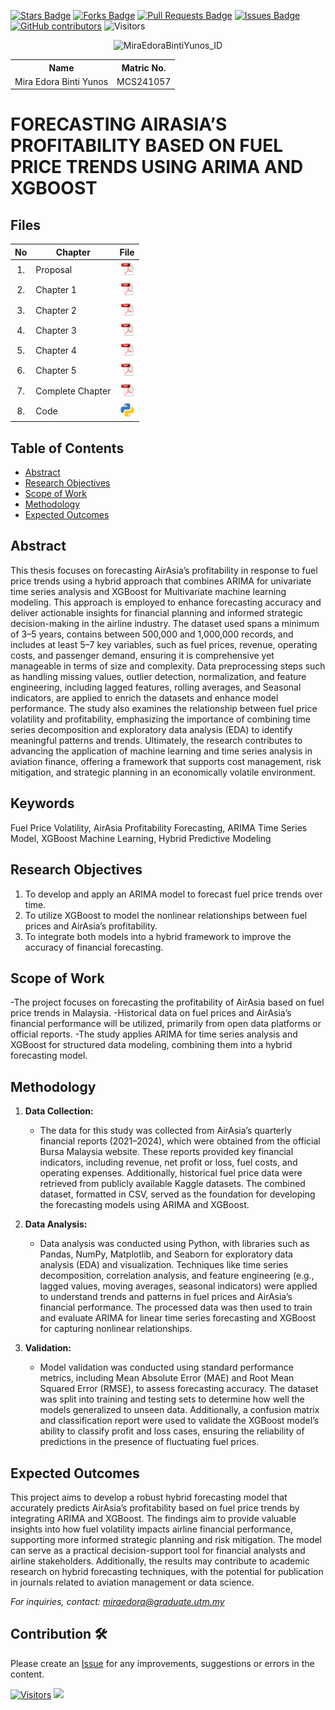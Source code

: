 <a href="https://github.com/drshahizan/research-design/stargazers"><img src="https://img.shields.io/github/stars/drshahizan/research-design" alt="Stars Badge"/></a>
<a href="https://github.com/drshahizan/research-design/network/members"><img src="https://img.shields.io/github/forks/drshahizan/research-design" alt="Forks Badge"/></a>
<a href="https://github.com/drshahizan/research-design/pulls"><img src="https://img.shields.io/github/issues-pr/drshahizan/research-design" alt="Pull Requests Badge"/></a>
<a href="https://github.com/drshahizan/research-design"><img src="https://img.shields.io/github/issues/drshahizan/research-design" alt="Issues Badge"/></a>
<a href="https://github.com/drshahizan/research-design/graphs/contributors"><img alt="GitHub contributors" src="https://img.shields.io/github/contributors/drshahizan/research-design?color=2b9348"></a>
![Visitors](https://api.visitorbadge.io/api/visitors?path=https%3A%2F%2Fgithub.com%2Fdrshahizan%2BDM&labelColor=%23d9e3f0&countColor=%23697689&style=flat)
<p align="center">
  <img src="https://github.com/user-attachments/assets/fbc820ef-f65f-4892-beaf-fa4985e62d03" alt="MiraEdoraBintiYunos_ID" width="300"/>
</p>

<table align="center">
  <tr>
    <th>Name</th>
    <th>Matric No.</th>
  </tr>
  <tr>
    <td>Mira Edora Binti Yunos</td>
    <td>MCS241057</td>
  </tr>
</table>

# FORECASTING AIRASIA’S PROFITABILITY BASED ON FUEL PRICE TRENDS USING ARIMA AND XGBOOST

## Files

| No  | Chapter     |                                                 File |
| :-: | ---------- | :---------------------------------------------------------------------------------------------------: |
|  1.  | Proposal | <a href="Proposal/MCST1043 Proposal Form_MiraEdoraYunos.pdf"><img src="pdf1.svg" width="24px" height="24px"></a> |
|  2.  | Chapter 1 | <a href="Chapter 1/Chapter1_MiraEdoraYunos.pdf"><img src="pdf1.svg" width="24px" height="24px"></a>|
|  3.  | Chapter 2 | <a href="Chapter 2/Chapter2_MiraEdoraYunos.pdf"><img src="pdf1.svg" width="24px" height="24px"></a>|
|  4.  | Chapter 3 | <a href="Chapter 3/Chapter3_MiraEdoraYunos.pdf"><img src="pdf1.svg" width="24px" height="24px"></a>|
|  5.  | Chapter 4 | <a href="Chapter 4/Chapter4_MiraEdoraYunos.pdf"><img src="pdf1.svg" width="24px" height="24px"></a>|
|  6.  | Chapter 5 | <a href="Chapter 5/Chapter5_MiraEdoraYunos.pdf"><img src="pdf1.svg" width="24px" height="24px"></a>|
|  7.  | Complete Chapter | <a href="Full chapter/Thesis_MiraEdoraYunos.pdf"><img src="pdf1.svg" width="24px" height="24px"></a> |
|  8.  | Code |  <a href="https://colab.research.google.com/drive/1dLuX0X9tGC56fMI-QTyfcpnNlmQQ84LD?usp=sharing"><img src="python_icon.png" width="24px" height="24px"></a> |


## Table of Contents
- [Abstract](#abstract)
- [Research Objectives](#research-objectives)
- [Scope of Work](#scope-of-work)
- [Methodology](#methodology)
- [Expected Outcomes](#expected-outcomes)

## Abstract

This thesis focuses on forecasting AirAsia’s profitability in response to fuel price trends using a hybrid approach that combines ARIMA for univariate time series analysis and XGBoost for Multivariate machine learning modeling. This approach is employed to enhance forecasting accuracy and deliver actionable insights for financial planning and informed strategic decision-making in the airline industry. The dataset used spans a minimum of 3–5 years, contains between 500,000 and 1,000,000 records, and includes at least 5–7 key variables, such as fuel prices, revenue, operating costs, and passenger demand, ensuring it is comprehensive yet manageable in terms of size and complexity. Data preprocessing steps such as handling missing values, outlier detection, normalization, and feature engineering, including lagged features, rolling averages, and Seasonal indicators, are applied to enrich the datasets and enhance model performance. The study also examines the relationship between fuel price volatility and profitability, emphasizing the importance of combining time series decomposition and exploratory data analysis (EDA) to identify meaningful patterns and trends. Ultimately, the research contributes to advancing the application of machine learning and time series analysis in aviation finance, offering a framework that supports cost management, risk mitigation, and strategic planning in an economically volatile environment.

## Keywords

Fuel Price Volatility, AirAsia Profitability Forecasting, ARIMA Time Series Model, XGBoost Machine Learning, Hybrid Predictive Modeling

## Research Objectives

1. To develop and apply an ARIMA model to forecast fuel price trends over time.
2. To utilize XGBoost to model the nonlinear relationships between fuel prices and AirAsia’s profitability.
3. To integrate both models into a hybrid framework to improve the accuracy of financial
forecasting.

## Scope of Work
-The project focuses on forecasting the profitability of AirAsia based on fuel price
trends in Malaysia.
-Historical data on fuel prices and AirAsia’s financial performance will be utilized,
primarily from open data platforms or official reports.
-The study applies ARIMA for time series analysis and XGBoost for structured data
modeling, combining them into a hybrid forecasting model.

## Methodology

1. **Data Collection:**
   - The data for this study was collected from AirAsia’s quarterly financial reports (2021–2024), which were obtained from the official Bursa Malaysia website. These reports provided key financial indicators, including revenue, net profit or loss, fuel costs, and operating expenses. Additionally, historical fuel price data were retrieved from publicly available Kaggle datasets. The combined dataset, formatted in CSV, served as the foundation for developing the forecasting models using ARIMA and XGBoost.

2. **Data Analysis:**
   - Data analysis was conducted using Python, with libraries such as Pandas, NumPy, Matplotlib, and Seaborn for exploratory data analysis (EDA) and visualization. Techniques like time series decomposition, correlation analysis, and feature engineering (e.g., lagged values, moving averages, seasonal indicators) were applied to understand trends and patterns in fuel prices and AirAsia’s financial performance. The processed data was then used to train and evaluate ARIMA for linear time series forecasting and XGBoost for capturing nonlinear relationships.

3. **Validation:**
   - Model validation was conducted using standard performance metrics, including Mean Absolute Error (MAE) and Root Mean Squared Error (RMSE), to assess forecasting accuracy. The dataset was split into training and testing sets to determine how well the models generalized to unseen data. Additionally, a confusion matrix and classification report were used to validate the XGBoost model’s ability to classify profit and loss cases, ensuring the reliability of predictions in the presence of fluctuating fuel prices.

## Expected Outcomes

This project aims to develop a robust hybrid forecasting model that accurately predicts AirAsia’s profitability based on fuel price trends by integrating ARIMA and XGBoost. The findings aim to provide valuable insights into how fuel volatility impacts airline financial performance, supporting more informed strategic planning and risk mitigation. The model can serve as a practical decision-support tool for financial analysts and airline stakeholders. Additionally, the results may contribute to academic research on hybrid forecasting techniques, with the potential for publication in journals related to aviation management or data science.

*For inquiries, contact: miraedora@graduate.utm.my*

 




## Contribution 🛠️
Please create an [Issue](https://github.com/drshahizan/research-design/issues) for any improvements, suggestions or errors in the content.

[![Visitors](https://api.visitorbadge.io/api/visitors?path=https%3A%2F%2Fgithub.com%2Fdrshahizan&labelColor=%23697689&countColor=%23555555&style=plastic)](https://visitorbadge.io/status?path=https%3A%2F%2Fgithub.com%2Fdrshahizan)
![](https://hit.yhype.me/github/profile?user_id=81284918)

